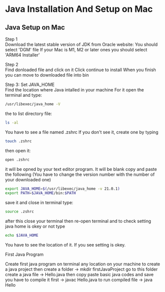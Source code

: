 
# Java Installation And Setup on Mac

##	Java Setup on Mac

Step 1 <br>
Download the latest stable version of JDK from Oracle website:
You should select 'DGM' file
If your Mac is M1, M2 or later ones you should select 'ARM64 Installer'

Step 2 <br>
Find donloaded file and click on it
Click continue to install
When you finish you can move to downloaded file into bin


Step 3: Set JAVA_HOME <br>
Find the location where Java intalled in your machine
For it open the terminal and type:
```bash
/usr/libexec/java_home -V
```			
the to list directory file:
```bash
ls -al
```
You have to see a file named .zshrc
If you don't see it, create one by typing
```bash 
touch .zshrc
```
then open it:
```bash 
open .zshrc
```
it will be opned by your text editor program.
It will be blank copy and paste the following (You have to change the version number with the number of your downloaded one)
			
```bash			
export JAVA_HOME=$(/usr/libexec/java_home -v 21.0.1)
export PATH=$JAVA_HOME/bin:$PATH
```
save it and close
in terminal type:
```bash 
source .zshrc
```
after this close your terminal
then re-open terminal and to check setting java home is okey or not type
```bash 
echo $JAVA_HOME
```
You have to see the location of it. If you see setting is okey.


	



First Java Program

Create first java program
on terminal any location on your machine to create a java project
then create a folder -> mkdir firstJavaProject
go to this folder
create a java file -> Hello.java
then copy paste basic java codes and save
you have to compile it first -> javac Hello.java
to run compiled file -> java Hello



